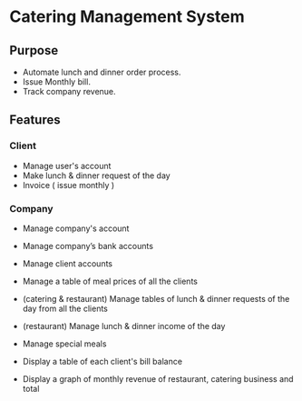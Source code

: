 # Catering Management System

## Purpose
- Automate lunch and dinner order process.
- Issue Monthly bill.
- Track company revenue.

## Features
### Client
- Manage user's account
- Make lunch & dinner request of the day
- Invoice ( issue monthly )

### Company
- Manage company's account
- Manage company’s bank accounts
- Manage client accounts
- Manage a table of meal prices of all the clients

- (catering & restaurant) Manage tables of lunch & dinner requests of the day from all the clients
- (restaurant) Manage lunch & dinner income of the day
- Manage special meals

- Display a table of each client's bill balance
- Display a graph of monthly revenue of restaurant, catering business and total
